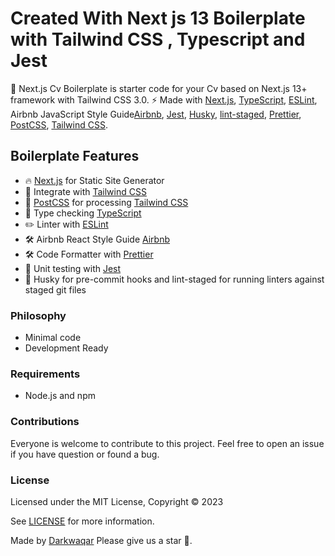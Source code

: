 # Created With Next js 13 Boilerplate with Tailwind CSS , Typescript and Jest

🚀 Next.js Cv Boilerplate is starter code for your Cv based on Next.js 13+ framework with Tailwind CSS 3.0. ⚡️ Made with [Next.js](https://nextjs.org), [TypeScript](https://www.typescriptlang.org), [ESLint](https://eslint.org), Airbnb JavaScript Style Guide[Airbnb](https://github.com/airbnb/javascript/tree/master/react), [Jest](https://jestjs.io), [Husky](
https://typicode.github.io/husky/#/), [lint-staged](https://github.com/okonet/lint-staged),
[Prettier](https://prettier.io), [PostCSS](https://postcss.org), [Tailwind CSS](https://tailwindcss.com).

## Boilerplate Features
- 🔥 [Next.js](https://nextjs.org) for Static Site Generator
- 🎨 Integrate with [Tailwind CSS](https://tailwindcss.com)
- 💅 [PostCSS](https://postcss.org) for processing [Tailwind CSS](https://tailwindcss.com)
- 🎉 Type checking [TypeScript](https://www.typescriptlang.org)
- ✏️ Linter with [ESLint](https://eslint.org)
- 🛠 Airbnb React Style Guide [Airbnb](https://github.com/airbnb/javascript/tree/master/react)
- 🛠 Code Formatter with [Prettier](https://prettier.io)
- 🧪 Unit testing with [Jest](https://jestjs.io)
- 🧪 Husky for pre-commit hooks and lint-staged for running linters against staged git files 

### Philosophy

- Minimal code
- Development Ready


### Requirements

- Node.js and npm


### Contributions

Everyone is welcome to contribute to this project. Feel free to open an issue if you have question or found a bug.

### License

Licensed under the MIT License, Copyright © 2023

See [LICENSE](LICENSE) for more information.


Made by [Darkwaqar](https://github.com/Darkwaqar "Darkwaqar")
Please give us a star 🌟.
